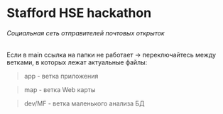 # Stafford HSE hackathon
###### Социальная сеть отправителей почтовых открыток

Если в main ссылка на папки не работает -> переключайтесь между ветками, в которых лежат актуальные файлы:
> app - ветка приложения

> map - ветка Web карты

> dev/MF - ветка маленького анализа БД